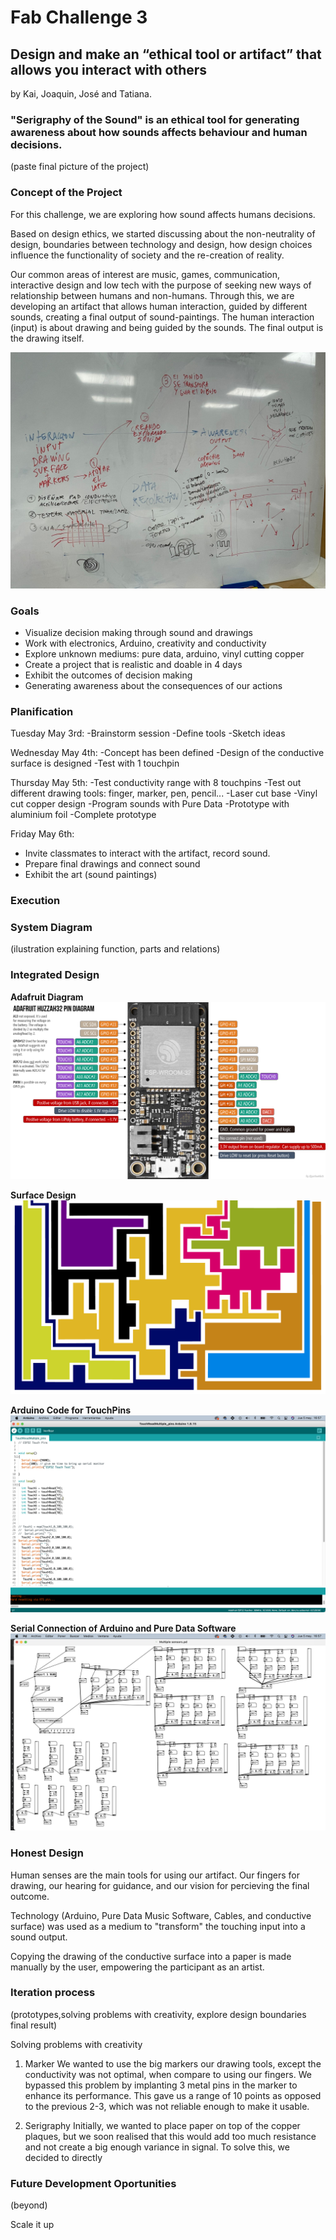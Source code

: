 # Fab Challenge 3
## Design and make an “ethical tool or artifact” that allows you interact with others
by Kai, Joaquin, José and Tatiana.


### "Serigraphy of the Sound" is an ethical tool for generating awareness about how sounds affects behaviour and human decisions.

(paste final picture of the project)

### Concept of the Project 

For this challenge, we are exploring how sound affects humans decisions. 

Based on design ethics, we started discussing about the non-neutrality of design, boundaries between technology and design, how design choices influence the functionality of society and the re-creation of reality.

Our common areas of interest are music, games, communication, interactive design and low tech with the purpose of seeking new ways of relationship between humans and non-humans. Through this, we are developing an artifact that allows human interaction, guided by different sounds, creating a final output of sound-paintings. The human interaction (input) is about drawing and being guided by the sounds. The final output is the drawing itself.

![photo](/sketch.jpeg)


### Goals

- Visualize decision making through sound and drawings
- Work with electronics, Arduino, creativity and conductivity
- Explore unknown mediums: pure data, arduino, vinyl cutting copper
- Create a project that is realistic and doable in 4 days
- Exhibit the outcomes of decision making
- Generating awareness about the consequences of our actions

### Planification

Tuesday May 3rd:
-Brainstorm session
-Define tools
-Sketch ideas

Wednesday May 4th:
-Concept has been defined
-Design of the conductive surface is designed
-Test with 1 touchpin

Thursday May 5th:
-Test conductivity range with 8 touchpins
-Test out different drawing tools: finger, marker, pen, pencil...
-Laser cut base
-Vinyl cut copper design
-Program sounds with Pure Data
-Prototype with aluminium foil
-Complete prototype

Friday May 6th:
- Invite classmates to interact with the artifact, record sound.
- Prepare final drawings and connect sound
- Exhibit the art (sound paintings)



### Execution




### System Diagram 
(ilustration explaining function, parts and relations)



### Integrated Design 

**Adafruit Diagram**
![photo](/adafruitdiagram.jpg)

**Surface Design**
![photo](/surfacedesign.jpg)

**Arduino Code for TouchPins**
![photo](/arduinocode.jpg)

**Serial Connection of Arduino and Pure Data Software**
![photo](/serialconnection.jpg)


### Honest Design

Human senses are the main tools for using our artifact. Our fingers for drawing, our hearing for guidance, and our vision for percieving the final outcome. 

Technology (Arduino, Pure Data Music Software, Cables, and conductive surface) was used as a medium to "transform" the touching input into a sound output.

Copying the drawing of the conductive surface into a paper is made manually by the user, empowering the participant as an artist.



### Iteration process
(prototypes,solving problems with creativity, explore design boundaries final result)


Solving problems with creativity


1. Marker
We wanted to use the big markers our drawing tools, except the conductivity was not optimal, when compare to using our fingers. We bypassed this problem by implanting 3 metal pins in the marker to enhance its performance. This gave us a range of 10 points as opposed to the previous 2-3, which was not reliable enough to make it usable.

2. Serigraphy
Initially, we wanted to place paper on top of the copper plaques, but we soon realised that this would add too much resistance and not create a big enough variance in signal. To solve this, we decided to directly 


### Future Development Oportunities
(beyond)

Scale it up


